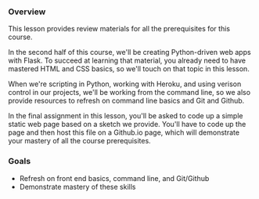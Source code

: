 [//]: <> (name: Developer Prerequisites)
[//]: <> (type: introduction)
[//]: <> (author: Benjamin White)

### Overview
This lesson provides review materials for all the prerequisites for this course. 

In the second half of this course, we'll be creating Python-driven web apps with Flask. To succeed at learning that material, you already need to have mastered HTML and CSS basics, so we'll touch on that topic in this lesson. 

When we're scripting in Python, working with Heroku, and using verison control in our projects, we'll be working from the command line, so we also provide resources to refresh on command line basics and Git and Github.

In the final assignment in this lesson, you'll be asked to code up a simple static web page based on a sketch we provide. You'll have to code up the page and then host this file on a Github.io page, which will demonstrate your mastery of all the course prerequisites.

### Goals
*	Refresh on front end basics, command line, and Git/Github 
*	Demonstrate mastery of these skills
